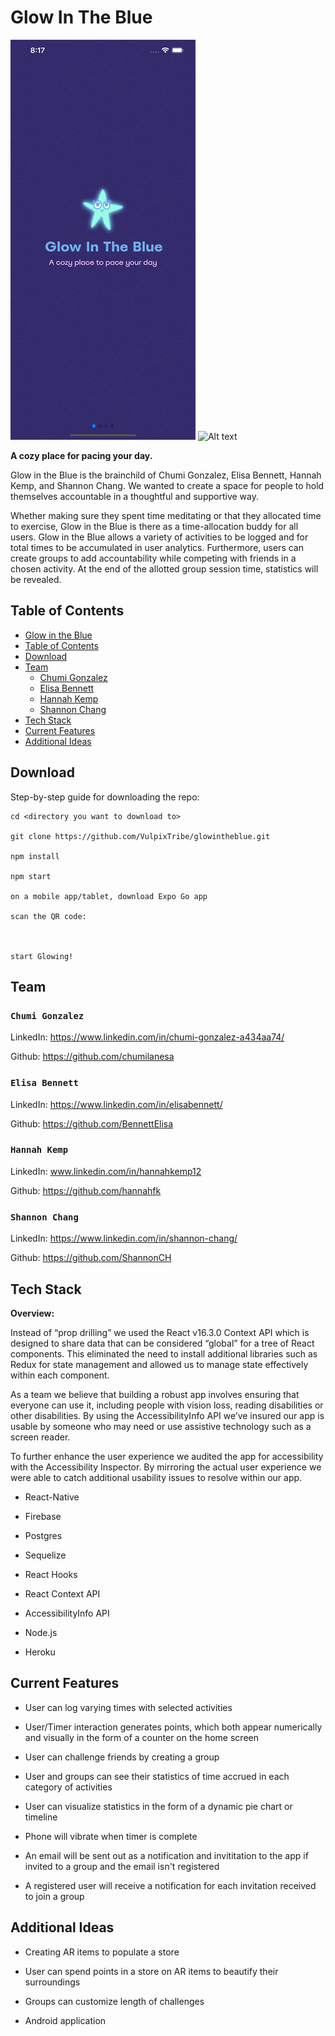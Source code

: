 <!-- @format -->

# Glow In The Blue

![Alt text](./gifs/Onboarding.gif) ![Alt text](./gifs/Timer.gif)

**A cozy place for pacing your day.**

Glow in the Blue is the brainchild of Chumi Gonzalez, Elisa Bennett, Hannah Kemp, and Shannon Chang. We wanted to create a space for people to hold themselves accountable in a thoughtful and supportive way.

Whether making sure they spent time meditating or that they allocated time to exercise, Glow in the Blue is there as a time-allocation buddy for all users. Glow in the Blue allows a variety of activities to be logged and for total times to be accumulated in user analytics. Furthermore, users can create groups to add accountability while competing with friends in a chosen activity. At the end of the allotted group session time, statistics will be revealed.

## Table of Contents

- [Glow in the Blue](https://glowintheblue.herokuapp.com/)
- [Table of Contents](#table-of-contents)
- [Download](#download)
- [Team](#team)
  - [Chumi Gonzalez](#chumi-gonzalez)
  - [Elisa Bennett](#elisa-bennett)
  - [Hannah Kemp](#hannah-kemp)
  - [Shannon Chang](#shannon-chang)
- [Tech Stack](#tech-stack)
- [Current Features](#current-features)
- [Additional Ideas](#additional-ideas)

## Download

Step-by-step guide for downloading the repo:

```
cd <directory you want to download to>

git clone https://github.com/VulpixTribe/glowintheblue.git

npm install

npm start

on a mobile app/tablet, download Expo Go app

scan the QR code:



start Glowing!
```

## Team

### `Chumi Gonzalez`

LinkedIn: https://www.linkedin.com/in/chumi-gonzalez-a434aa74/

Github: https://github.com/chumilanesa

### `Elisa Bennett`

LinkedIn: https://www.linkedin.com/in/elisabennett/

Github: https://github.com/BennettElisa

### `Hannah Kemp`

LinkedIn: www.linkedin.com/in/hannahkemp12

Github: https://github.com/hannahfk

### `Shannon Chang`

LinkedIn: https://www.linkedin.com/in/shannon-chang/

Github: https://github.com/ShannonCH

## Tech Stack

**Overview:**

Instead of “prop drilling” we used the React v16.3.0 Context API which is designed to share data that can be considered “global” for a tree of React components. This eliminated the need to install additional libraries such as Redux for state management and allowed us to manage state effectively within each component.

As a team we believe that building a robust app involves ensuring that everyone can use it, including people with vision loss, reading disabilities or other disabilities. By using the AccessibilityInfo API we’ve insured our app is usable by someone who may need or use assistive technology such as a screen reader.

To further enhance the user experience we audited the app for accessibility with the Accessibility Inspector. By mirroring the actual user experience we were able to catch additional usability issues to resolve within our app.

- React-Native

- Firebase

- Postgres

- Sequelize

- React Hooks

- React Context API

- AccessibilityInfo API

- Node.js

- Heroku

## Current Features

- User can log varying times with selected activities

- User/Timer interaction generates points, which both appear numerically and visually in the form of a counter on the home screen

- User can challenge friends by creating a group

- User and groups can see their statistics of time accrued in each category of activities

- User can visualize statistics in the form of a dynamic pie chart or timeline

- Phone will vibrate when timer is complete

- An email will be sent out as a notification and invititation to the app if invited to a group and the email isn't registered

- A registered user will receive a notification for each invitation received to join a group

## Additional Ideas

- Creating AR items to populate a store

- User can spend points in a store on AR items to beautify their surroundings

- Groups can customize length of challenges

- Android application
